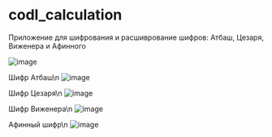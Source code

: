 # codl_calculation

Приложение для шифрования и расшиврование шифров: Атбаш, Цезаря, Виженера и Афинного

![image](https://user-images.githubusercontent.com/61097345/212021106-3a719b36-99a5-4481-b886-e35ef3a0da7c.png)

Шифр Атбаш\n
![image](https://user-images.githubusercontent.com/61097345/212021503-97747c64-aa62-4b38-a1ff-50e89f8089ce.png)

Шифр Цезаря\n
![image](https://user-images.githubusercontent.com/61097345/212021609-c93fe1e1-015f-4f0c-adea-e849a19c7245.png)

Шифр Виженера\n
![image](https://user-images.githubusercontent.com/61097345/212021729-69520bea-daec-4a6e-8d87-f759f9d63c80.png)

Афинный шифр\n
![image](https://user-images.githubusercontent.com/61097345/212021876-03c78c67-5d22-452b-a9f3-d79ba18b0e1a.png)
